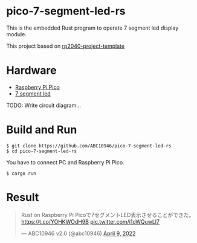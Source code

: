 # pico-7-segment-led-rs

This is the embedded Rust program to operate 7 segment led display module.

This project based on [rp2040-project-template](https://github.com/rp-rs/rp2040-project-template)

# Hardware

- [Raspberry Pi Pico](https://www.raspberrypi.com/products/raspberry-pi-pico/)
- [7 segment led](https://akizukidenshi.com/catalog/g/gI-15752/)

TODO: Write circuit diagram...

# Build and Run

```
$ git clone https://github.com/ABC10946/pico-7-segment-led-rs
$ cd pico-7-segment-led-rs
```

You have to connect PC and Raspberry Pi Pico.

```
$ cargo run
```

# Result

<blockquote class="twitter-tweet"><p lang="ja" dir="ltr">Rust on Raspberry Pi Picoで7セグメントLED表示させることができた。<a href="https://t.co/YOHKWOdH9B">https://t.co/YOHKWOdH9B</a> <a href="https://t.co/i1oWQuwLl7">pic.twitter.com/i1oWQuwLl7</a></p>&mdash; ABC10946 v2.0 (@abc10946) <a href="https://twitter.com/abc10946/status/1512813359619473409?ref_src=twsrc%5Etfw">April 9, 2022</a></blockquote> <script async src="https://platform.twitter.com/widgets.js" charset="utf-8"></script>
